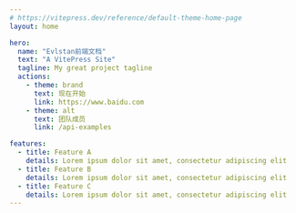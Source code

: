 ```yaml
---
# https://vitepress.dev/reference/default-theme-home-page
layout: home

hero:
  name: "Evlstan前端文档"
  text: "A VitePress Site"
  tagline: My great project tagline
  actions:
    - theme: brand
      text: 现在开始
      link: https://www.baidu.com
    - theme: alt
      text: 团队成员
      link: /api-examples

features:
  - title: Feature A
    details: Lorem ipsum dolor sit amet, consectetur adipiscing elit
  - title: Feature B
    details: Lorem ipsum dolor sit amet, consectetur adipiscing elit
  - title: Feature C
    details: Lorem ipsum dolor sit amet, consectetur adipiscing elit
---
```


